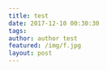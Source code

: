 ```yaml
---
title: test
date: 2017-12-10 00:30:30
tags:
author: author test
featured: /img/f.jpg
layout: post
---
```

